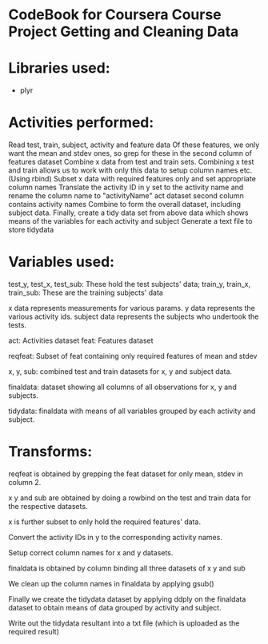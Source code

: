 # CodeBook for Coursera Course Project Getting and Cleaning Data


# Libraries used:

* plyr

# Activities performed:

Read test, train, subject, activity and feature data
Of these features, we only want the mean and stdev ones, so grep for these in the second column of features dataset
Combine x data from test and train sets. Combining x test and train allows us 
to work with only this data to setup column names etc. (Using rbind)
Subset x data with required features only and set appropriate column names
Translate the activity ID in y set to the activity name and rename the column name to "activityName"
act dataset second column contains activity names
Combine to form the overall dataset, including subject data. 
Finally, create a tidy data set from above data which shows means of the variables for each activity and subject
Generate a text file to store tidydata


# Variables used:
test_y, test_x, test_sub: These hold the test subjects' data; 
train_y, train_x, train_sub: These are the training subjects' data

x data represents measurements for various params.
y data represents the various activity ids.
subject data represents the subjects who undertook the tests.

act: Activities dataset
feat: Features dataset

reqfeat: Subset of feat containing only required features of mean and stdev

x, y, sub: combined test and train datasets for x, y and subject data.

finaldata: dataset showing all columns of all observations for x, y and subjects.

tidydata: finaldata with means of all variables grouped by each activity and subject.


# Transforms:
reqfeat is obtained by grepping the feat dataset for only mean, stdev in column 2.

x y and sub are obtained by doing a rowbind on the test and train data for the respective datasets.

x is further subset to only hold the required features' data.

Convert the activity IDs in y to the corresponding activity names.

Setup correct column names for x and y datasets.

finaldata is obtained by column binding all three datasets of x y and sub

We clean up the column names in finaldata by applying gsub()

Finally we create the tidydata dataset by applying ddply on the finaldata dataset to obtain means of 
data grouped by activity and subject.

Write out the tidydata resultant into a txt file (which is uploaded as the required result)




